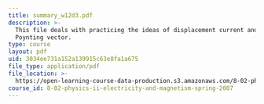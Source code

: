 ```yaml
---
title: summary_w12d3.pdf
description: >-
  This file deals with practicing the ideas of displacement current and the
  Poynting vector.
type: course
layout: pdf
uid: 3034ee731a152a139915c63e8fa1a675
file_type: application/pdf
file_location: >-
  https://open-learning-course-data-production.s3.amazonaws.com/8-02-physics-ii-electricity-and-magnetism-spring-2007/3034ee731a152a139915c63e8fa1a675_summary_w12d3.pdf
course_id: 8-02-physics-ii-electricity-and-magnetism-spring-2007
---
```

